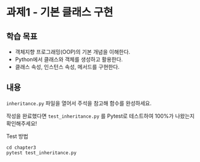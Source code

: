 # 과제1 - 기본 클래스 구현

## 학습 목표

- 객체지향 프로그래밍(OOP)의 기본 개념을 이해한다.
- Python에서 클래스와 객체를 생성하고 활용한다.
- 클래스 속성, 인스턴스 속성, 메서드를 구현한다.

## 내용

`inheritance.py` 파일을 열어서 주석을 참고해 함수를 완성하세요.

작성을 완료했다면 `test_inheritance.py` 를 Pytest로 테스트하여 100%가 나왔는지 확인해주세요!

Test 방법

```shell
cd chapter3
pytest test_inheritance.py
```
